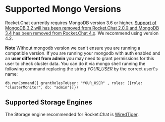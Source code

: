 # Supported Mongo Versions

Rocket.Chat currently requires MongoDB version 3.6 or higher. [Support of MongoDB 3.2 will has been removed from Rocket.Chat 2.0.0 and MongoDB 3.4 has been removed from Rocket.Chat 4.x](https://github.com/RocketChat/Rocket.Chat/pull/15199). We recommend using version 4.2.

**Note** Without mongodb version we can't ensure you are running a compatible version. If you are running your mongodb with auth enabled and an **user different from admin** you may need to grant permissions for this user to check cluster data. You can do it via mongo shell running the following command replacing the string _YOUR\_USER_ by the correct user\\'s name:

```
db.runCommand({ grantRolesToUser: "YOUR_USER" , roles: [{role: "clusterMonitor", db: "admin"}]})
```

## Supported Storage Engines

The Storage engine recommended for Rocket.Chat is [WiredTiger](https://docs.mongodb.com/manual/core/wiredtiger/).
